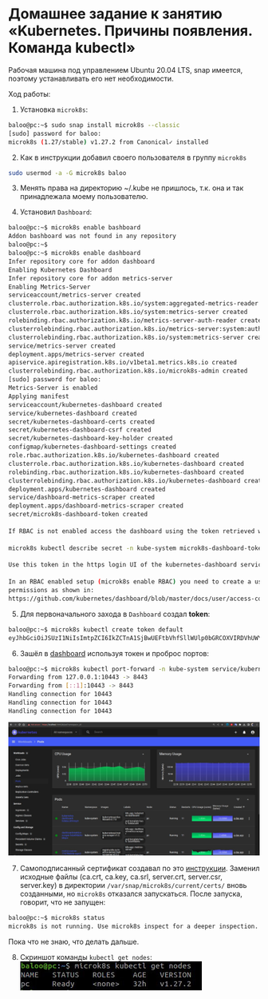 # Домашнее задание к занятию «Kubernetes. Причины появления. Команда kubectl»

Рабочая машина под управлением Ubuntu 20.04 LTS, snap имеется, поэтому устанавливать его нет необходимости.  
  
Ход работы:
1. Установка `microk8s`:
```bash
baloo@pc:~$ sudo snap install microk8s --classic
[sudo] password for baloo:
microk8s (1.27/stable) v1.27.2 from Canonical✓ installed
```
  
2. Как в инструкции добавил своего пользователя в группу `microk8s`  
```bash
sudo usermod -a -G microk8s baloo
```
  
3. Менять права на директорию ~/.kube не пришлось, т.к. она и так принадлежала моему пользователю.  

4. Установил `Dashboard`:
```bash
baloo@pc:~$ microk8s enable bashboard
Addon bashboard was not found in any repository
baloo@pc:~$
baloo@pc:~$ microk8s enable dashboard
Infer repository core for addon dashboard
Enabling Kubernetes Dashboard
Infer repository core for addon metrics-server
Enabling Metrics-Server
serviceaccount/metrics-server created
clusterrole.rbac.authorization.k8s.io/system:aggregated-metrics-reader created
clusterrole.rbac.authorization.k8s.io/system:metrics-server created
rolebinding.rbac.authorization.k8s.io/metrics-server-auth-reader created
clusterrolebinding.rbac.authorization.k8s.io/metrics-server:system:auth-delegator created
clusterrolebinding.rbac.authorization.k8s.io/system:metrics-server created
service/metrics-server created
deployment.apps/metrics-server created
apiservice.apiregistration.k8s.io/v1beta1.metrics.k8s.io created
clusterrolebinding.rbac.authorization.k8s.io/microk8s-admin created
[sudo] password for baloo:
Metrics-Server is enabled
Applying manifest
serviceaccount/kubernetes-dashboard created
service/kubernetes-dashboard created
secret/kubernetes-dashboard-certs created
secret/kubernetes-dashboard-csrf created
secret/kubernetes-dashboard-key-holder created
configmap/kubernetes-dashboard-settings created
role.rbac.authorization.k8s.io/kubernetes-dashboard created
clusterrole.rbac.authorization.k8s.io/kubernetes-dashboard created
rolebinding.rbac.authorization.k8s.io/kubernetes-dashboard created
clusterrolebinding.rbac.authorization.k8s.io/kubernetes-dashboard created
deployment.apps/kubernetes-dashboard created
service/dashboard-metrics-scraper created
deployment.apps/dashboard-metrics-scraper created
secret/microk8s-dashboard-token created

If RBAC is not enabled access the dashboard using the token retrieved with:

microk8s kubectl describe secret -n kube-system microk8s-dashboard-token

Use this token in the https login UI of the kubernetes-dashboard service.

In an RBAC enabled setup (microk8s enable RBAC) you need to create a user with restricted
permissions as shown in:
https://github.com/kubernetes/dashboard/blob/master/docs/user/access-control/creating-sample-user.md
```

5. Для первоначального захода в `Dashboard` создал **token**:
```bash
baloo@pc:~$ microk8s kubectl create token default
eyJhbGciOiJSUzI1NiIsImtpZCI6IkZCTnA1SjBwUEFtbVhfSllWUlp0bGRCOXVIRDVhUWYxU0JUZ2l4RjRaczgifQ.eyJhdWQiOlsiaHR0cHM6Ly9rdWJlcm5ldGVzLmRlZmF1bHQuc3ZjIl0sImV4cCI6MTY4OTQ0MTM0OCwiaWF0IjoxNjg5NDM3NzQ4LCJpc3MiOiJodHRwczovL2t1YmVybmV0ZXMuZGVmYXVsdC5zdmMiLCJrdWJlcm5ldGVzLmlvIjp7Im5hbWVzcGFjZSI6ImRlZmF1bHQiLCJzZXJ2aWNlYWNjb3VudCI6eyJuYW1lIjoiZGVmYXVsdCIsInVpZCI6IjJlODNkMTNjLWExNWYtNDA0NS1iNGJiLWJjMjQ0MGQ4ZjY4YSJ9fSwibmJmIjoxNjg5NDM3NzQ4LCJzdWIiOiJzeXN0ZW06c2VydmljZWFjY291bnQ6ZGVmYXVsdDpkZWZhdWx0In0.inGD5r2rWZoPpDIDcynpUB-tD7R_vxN1LRlNjek-FSi8V5i4xnF_7sXxWmhwYkzcVa8XV22ZiyjlEnu03_Zgq2ORcTbCGLlnegsezyv8JRMsDgV6hbwWyU3rTe7fFFPZb-mEUCoUgMH-POpMs8I19tLSBT8r-uBevENc13tuTmAJMhUh0cjnXzlAnnRXJCaMNjXJ8_yWpK8tOzCdJqrufDBcyeaIxcqT4R-9GvSsicNxv1LnEKjIGgNdLIDnix1mwb7kV4qK0TyXFQkL5hG22vE7NofH9-SOsDQbI4LBsO9oQdx3st_5lStHc6UU9PT-9A92ApyEdCiupgpC1Bhkvg
```
  
6. Зашёл в [dashboard](./files/dashboard.jpeg) используя токен и проброс портов:
```bash
baloo@pc:~$ microk8s kubectl port-forward -n kube-system service/kubernetes-dashboard 10443:443
Forwarding from 127.0.0.1:10443 -> 8443
Forwarding from [::1]:10443 -> 8443
Handling connection for 10443
Handling connection for 10443
Handling connection for 10443
```

![dashboard](./files/dashboard.jpeg)  
  
7. Самоподписанный сертификат создавал по это [инструкции](https://kubernetes.io/docs/tasks/administer-cluster/certificates/). Заменил исходные файлы (ca.crt, ca.key, ca.srl, server.crt, server.csr, server.key) в директории `/var/snap/microk8s/current/certs/` вновь созданными, но `microk8s` отказался запускаться. После запуска, говорит, что не запущен:
```bash
baloo@pc:~$ microk8s status
microk8s is not running. Use microk8s inspect for a deeper inspection.
```
  
Пока что не знаю, что делать дальше.  
  
8. Скриншот команды `kubectl get nodes`:  
![nodes](./files/nodes.jpeg)


